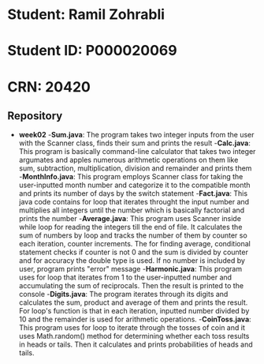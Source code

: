 # Student: Ramil Zohrabli
# Student ID: P000020069
# CRN: 20420

## Repository
- **week02**
  -**Sum.java**: The program takes two integer inputs from the user with the Scanner class, finds their sum and prints the result
  -**Calc.java**: This program is basically command-line calculator that takes two integer argumates and apples numerous arithmetic operations on them like sum, subtraction, multiplication, division and remainder and prints them
  -**MonthInfo.java**: This program employs Scanner class for taking the user-inputted month number and categorize it to the compatible month and prints its number of days by the switch statement
  -**Fact.java**: This java code contains for loop that iterates throught the input number and multiplies all integers until the number which is basically factorial and prints the number
  -**Average.java**: This program uses Scanner inside while loop for reading the integers till the end of file. It calculates the sum of numbers by loop and tracks the number of them by counter so each iteration, counter increments. The for finding average, conditional statement checks if counter is not 0 and the sum is divided by counter and for accuracy the double type is used. If no number is included by user, program prints "error" message
  -**Harmonic.java**: This program uses for loop that iterates from 1 to the user-inputted number and accumulating the sum of reciprocals. Then the result is printed to the console
  -**Digits.java**: The program iterates through its digits and calculates the sum, product and average of them and prints the result. For loop's function is that in each iteration, inputted number divided by 10 and the remainder is used for arithmetic operations.
  -**CoinToss.java**: This program uses for loop to iterate through the tosses of coin and it uses Math.random() method for determining whether each toss results in heads or tails. Then it calculates and prints probabilities of heads and tails.


